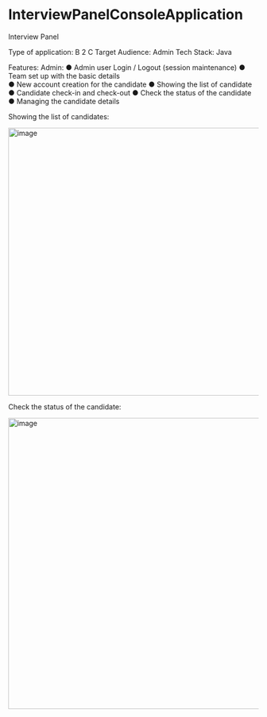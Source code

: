 # InterviewPanelConsoleApplication
Interview Panel 

Type of application: B 2 C 
Target Audience: Admin 
Tech Stack: Java

Features:
Admin: 
● Admin user Login / Logout (session maintenance) 
● Team set up with the basic details  
● New account creation for the candidate 
● Showing the list of candidate 
● Candidate check-in and check-out
● Check the status of the candidate
● Managing the candidate details 




Showing the list of candidates:


<img width="539" alt="image" src="https://github.com/Navreen1711/InterviewPanelConsoleApplication/assets/147267931/b8e4b9d2-5171-4bba-b5b7-26b02baadfd4">


Check the status of the candidate:


<img width="586" alt="image" src="https://github.com/Navreen1711/InterviewPanelConsoleApplication/assets/147267931/61794678-3968-4ab6-8049-4959036648d7">


